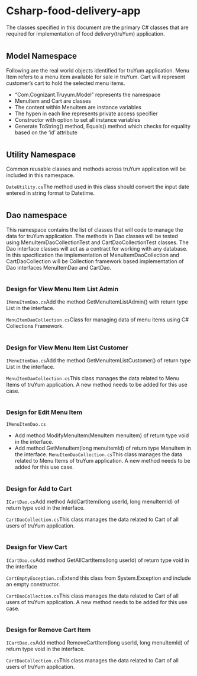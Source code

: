 # Csharp-food-delivery-app
The classes specified in this document are the primary C# classes that are required for implementation of food delivery(truYum) application.
# <h2>Model Namespace</h2>
Following are the real world objects identified for truYum application. Menu Item refers to a menu item available for sale in truYum. Cart will represent customer’s cart to hold the selected menu items.
- “Com.Cognizant.Truyum.Model” represents the namespace
- MenuItem and Cart are classes
- The content within MenuItem are instance variables
- The hypen in each line represents private access specifier
- Constructor with option to set all instance variables
- Generate ToString() method, Equals() method which checks for equality based on the ‘id’ attribute
# <h2>Utility Namespace</h2>
Common reusable classes and methods across truYum application will be included in this namespace.

`DateUtility.cs`The method used in this class should convert the input date entered in string format to Datetime.
# <h2>Dao namespace</h2>
This namespace contains the list of classes that will code to manage the data for truYum application. The methods in Dao classes will be tested using MenuItemDaoCollectionTest and CartDaoCollectionTest classes. The Dao interface classes will act as a contract for working with any database. In this specification the implementation of MenuItemDaoCollection and CartDaoCollection will be Collection framework based implementation of Dao interfaces MenuItemDao and CartDao.
# <h3> Design for View Menu Item List Admin </h3>
`IMenuItemDao.cs`Add the method GetMenuItemListAdmin() with return type List<MenuItem> in the interface.
  
`MenuItemDaoCollection.cs`Class for managing data of menu items using C# Collections Framework.
# <h3>Design for View Menu Item List Customer</h3>
`IMenuItemDao.cs`Add the method GetMenuItemListCustomer() of return type List<MenuItem> in the interface.
  
`MenuItemDaoCollection.cs`This class manages the data related to Menu Items of truYum application. A new method needs to be added for this use case.
# <h3>Design for Edit Menu Item</h3>
`IMenuItemDao.cs`

- Add method ModifyMenuItem(MenuItem menuItem) of return type void in the interface.
- Add method GetMenuItem(long menuItemId) of return type MenuItem in the interface.
`MenuItemDaoCollection.cs`This class manages the data related to Menu Items of truYum application. A new method needs to be added for this use case.
# <h3>Design for Add to Cart</h3>
`ICartDao.cs`Add method AddCartItem(long userId, long menuItemId) of return type void in the interface.

`CartDaoCollection.cs`This class manages the data related to Cart of all users of truYum application.
# <h3>Design for View Cart</h3>
`ICartDao.cs`Add method GetAllCartItems(long userId) of return type void in the interface

`CartEmptyException.cs`Extend this class from System.Exception and include an empty constructor.

`CartDaoCollection.cs`This class manages the data related to Cart of all users of truYum application. A new method needs to be added for this use case.

# <h3>Design for Remove Cart Item</h3>
`ICartDao.cs`Add method RemoveCartItem(long userId, long menuItemId) of return type void in the interface.

`CartDaoCollection.cs`This class manages the data related to Cart of all users of truYum application.
